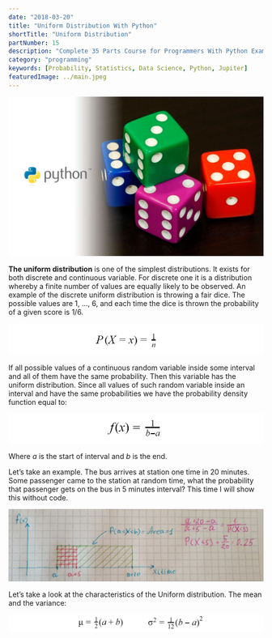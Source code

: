 ```yaml
---
date: "2018-03-20"
title: "Uniform Distribution With Python"
shortTitle: "Uniform Distribution"
partNumber: 15
description: "Complete 35 Parts Course for Programmers With Python Examples in Jupiter"
category: "programming"
keywords: [Probability, Statistics, Data Science, Python, Jupiter]
featuredImage: ../main.jpeg
---
```


![](../main.jpeg)

**The uniform distribution** is one of the simplest distributions. It exists for both discrete and continuous variable. For discrete one it is a distribution whereby a finite number of values are equally likely to be observed. An example of the discrete uniform distribution is throwing a fair dice. The possible values are 1, …, 6, and each time the dice is thrown the probability of a given score is 1/6.

![probability for a discrete random variable with uniform distribution](probability.png)

If all possible values of a continuous random variable inside some interval and all of them have the same probability. Then this variable has the uniform distribution. Since all values of such random variable inside an interval and have the same probabilities we have the probability density function equal to:

![the probability density function for a continuous random variable with uniform distribution](density.png)

Where *a* is the start of interval and *b* is the end.

Let’s take an example. The bus arrives at station one time in 20 minutes. Some passenger came to the station at random time, what the probability that passenger gets on the bus in 5 minutes interval? This time I will show this without code.

![easy as it seems:)](example.jpeg)

Let’s take a look at the characteristics of the Uniform distribution. The mean and the variance:

![](characteristics.png)